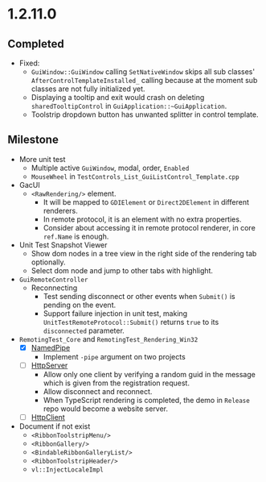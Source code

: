 # 1.2.11.0

## Completed

- Fixed:
  - `GuiWindow::GuiWindow` calling `SetNativeWindow` skips all sub classes' `AfterControlTemplateInstalled_` calling because at the moment sub classes are not fully initialized yet.
  - Displaying a tooltip and exit would crash on deleting `sharedTooltipControl` in `GuiApplication::~GuiApplication`.
  - Toolstrip dropdown button has unwanted splitter in control template.

## Milestone

- More unit test
  - Multiple active `GuiWindow`, modal, order, `Enabled`
  - `MouseWheel` in `TestControls_List_GuiListControl_Template.cpp`
- GacUI
  - `<RawRendering/>` element.
    - It will be mapped to `GDIElement` or `Direct2DElement` in different renderers.
    - In remote protocol, it is an element with no extra properties.
    - Consider about accessing it in remote protocol renderer, in core `ref.Name` is enough.
- Unit Test Snapshot Viewer
  - Show dom nodes in a tree view in the right side of the rendering tab optionally.
  - Select dom node and jump to other tabs with highlight.
- `GuiRemoteController`
  - Reconnecting
    - Test sending disconnect or other events when `Submit()` is pending on the event.
    - Support failure injection in unit test, making `UnitTestRemoteProtocol::Submit()` returns `true` to its `disconnected` parameter.
- `RemotingTest_Core` and `RemotingTest_Rendering_Win32`
  - [x] [NamedPipe](https://learn.microsoft.com/en-us/windows/win32/ipc/named-pipe-server-using-overlapped-i-o)
    - Implement `-pipe` argument on two projects
  - [ ] [HttpServer](https://learn.microsoft.com/en-us/windows/win32/http/using-http-server-api)
    - Allow only one client by verifying a random guid in the message which is given from the registration request.
    - Allow disconnect and reconnect.
    - When TypeScript rendering is completed, the demo in `Release` repo would become a website server.
  - [ ] [HttpClient](https://learn.microsoft.com/en-us/windows/win32/winhttp/winhttp-start-page)
- Document if not exist
  - `<RibbonToolstripMenu/>`
  - `<RibbonGallery/>`
  - `<BindableRibbonGalleryList/>`
  - `<RibbonToolstripHeader/>`
  - `vl::InjectLocaleImpl`
